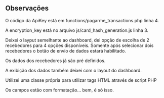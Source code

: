 ## Observações

O código da ApiKey está em functions/pagarme_transactions.php linha 4.

A encryption_key está no arquivo js/card_hash_generation.js linha 3.

Deixei o layput semelhante ao dashboard, dei opção de escolha de 2 recebedores para 4 opções disponíveis. Somente após selecionar dois recebedores o botão de envio de dados estará habilitado.

Os dados dos recebedores já são pré definidos.

A exibição dos dados também deixei com o layout do dashboard.

Utilizei uma classe própria para utilizar tags HTML através de script PHP

Os campos estão com formatação...  bem, é só isso.
